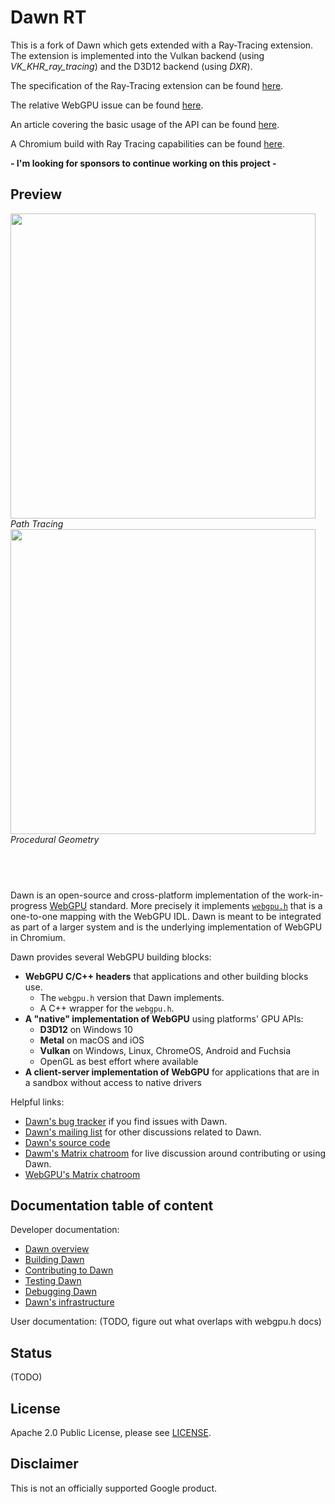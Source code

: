 # Dawn RT

This is a fork of Dawn which gets extended with a Ray-Tracing extension. The extension is implemented into the Vulkan backend (using *VK_KHR_ray_tracing*) and the D3D12 backend (using *DXR*).

The specification of the Ray-Tracing extension can be found [here](https://github.com/maierfelix/dawn-ray-tracing/blob/master/RT_SPEC.md).

The relative WebGPU issue can be found [here](https://github.com/gpuweb/gpuweb/issues/535).

An article covering the basic usage of the API can be found [here](http://maierfelix.github.io/2020-01-13-webgpu-ray-tracing/).

A Chromium build with Ray Tracing capabilities can be found [here](https://github.com/maierfelix/chromium-ray-tracing).

**- I'm looking for sponsors to continue working on this project -**

## Preview

<img src="https://i.imgur.com/VgPB36q.png" width="488"><br/>
*Path Tracing*<br/>
<img src="https://i.imgur.com/BliBL3i.png" width="488"><br/>
*Procedural Geometry*

## ‌‌ 

Dawn is an open-source and cross-platform implementation of the work-in-progress [WebGPU](https://webgpu.dev) standard.
More precisely it implements [`webgpu.h`](https://github.com/webgpu-native/webgpu-headers/blob/master/webgpu.h) that is a one-to-one mapping with the WebGPU IDL.
Dawn is meant to be integrated as part of a larger system and is the underlying implementation of WebGPU in Chromium.

Dawn provides several WebGPU building blocks:
 - **WebGPU C/C++ headers** that applications and other building blocks use.
   - The `webgpu.h` version that Dawn implements.
   - A C++ wrapper for the `webgpu.h`.
 - **A "native" implementation of WebGPU** using platforms' GPU APIs:
   - **D3D12** on Windows 10
   - **Metal** on macOS and iOS
   - **Vulkan** on Windows, Linux, ChromeOS, Android and Fuchsia
   - OpenGL as best effort where available
 - **A client-server implementation of WebGPU** for applications that are in a sandbox without access to native drivers

Helpful links:

 - [Dawn's bug tracker](https://bugs.chromium.org/p/dawn/issues/entry) if you find issues with Dawn.
 - [Dawn's mailing list](https://groups.google.com/forum/#!members/dawn-graphics) for other discussions related to Dawn.
 - [Dawn's source code](https://dawn.googlesource.com/dawn)
 - [Dawm's Matrix chatroom](https://matrix.to/#/#webgpu-dawn:matrix.org) for live discussion around contributing or using Dawn.
 - [WebGPU's Matrix chatroom](https://matrix.to/#/#WebGPU:matrix.org)

## Documentation table of content

Developer documentation:

 - [Dawn overview](docs/overview.md)
 - [Building Dawn](docs/buiding.md)
 - [Contributing to Dawn](CONTRIBUTING.md)
 - [Testing Dawn](docs/testing.md)
 - [Debugging Dawn](docs/debugging.md)
 - [Dawn's infrastructure](docs/infra.md)

User documentation: (TODO, figure out what overlaps with webgpu.h docs)

## Status

(TODO)

## License

Apache 2.0 Public License, please see [LICENSE](/LICENSE).

## Disclaimer

This is not an officially supported Google product.
